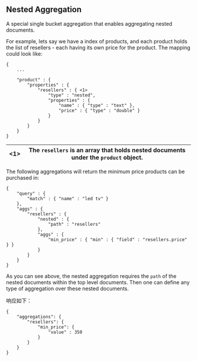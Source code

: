 ## Nested Aggregation

A special single bucket aggregation that enables aggregating nested documents.

For example, lets say we have a index of products, and each product holds the list of resellers - each having its own price for the product. The mapping could look like:
    
    
    {
        ...
    
        "product" : {
            "properties" : {
                "resellers" : { <1>
                    "type" : "nested",
                    "properties" : {
                        "name" : { "type" : "text" },
                        "price" : { "type" : "double" }
                    }
                }
            }
        }
    }

<1>| The `resellers` is an array that holds nested documents under the `product` object.     
---|---  
  
The following aggregations will return the minimum price products can be purchased in:
    
    
    {
        "query" : {
            "match" : { "name" : "led tv" }
        },
        "aggs" : {
            "resellers" : {
                "nested" : {
                    "path" : "resellers"
                },
                "aggs" : {
                    "min_price" : { "min" : { "field" : "resellers.price" } }
                }
            }
        }
    }

As you can see above, the nested aggregation requires the `path` of the nested documents within the top level documents. Then one can define any type of aggregation over these nested documents.

响应如下：
    
    
    {
        "aggregations": {
            "resellers": {
                "min_price": {
                    "value" : 350
                }
            }
        }
    }
